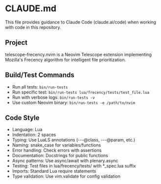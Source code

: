 # CLAUDE.md

This file provides guidance to Claude Code (claude.ai/code) when working with code in this repository.

## Project
telescope-frecency.nvim is a Neovim Telescope extension implementing Mozilla's Frecency algorithm for intelligent file prioritization.

## Build/Test Commands
- Run all tests: `bin/run-tests`
- Run specific test: `bin/run-tests lua/frecency/tests/test_file.lua`
- Run with verbose logs: `bin/run-tests -v`
- Use custom Neovim binary: `bin/run-tests -e /path/to/nvim`

## Code Style
- Language: Lua
- Indentation: 2 spaces
- Typing: Use LuaLS annotations (---@class, ---@param, etc.)
- Naming: snake_case for variables/functions
- Error handling: Check errors with assertions
- Documentation: Docstrings for public functions
- Async patterns: Use async/await with plenary.async
- Testing: Test files in lua/frecency/tests/ with *_spec.lua suffix
- Imports: Standard Lua require statements
- Type validation: Use vim.validate for config validation